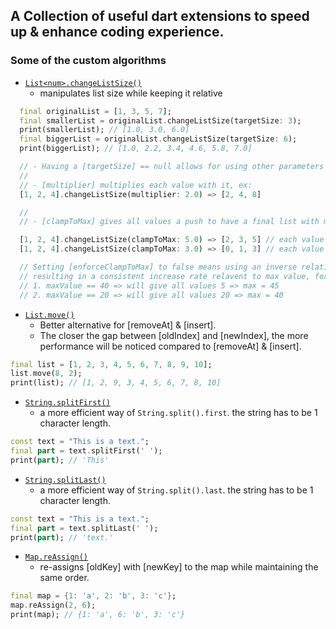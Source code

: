 ## A Collection of useful dart extensions to speed up & enhance coding experience.


### Some of the custom algorithms

- [`List<num>.changeListSize()`](./lib/src/list_extensions.dart#L316)
   - manipulates list size while keeping it relative
```dart
  final originalList = [1, 3, 5, 7];
  final smallerList = originalList.changeListSize(targetSize: 3);
  print(smallerList); // [1.0, 3.0, 6.0]
  final biggerList = originalList.changeListSize(targetSize: 6);
  print(biggerList); // [1.0, 2.2, 3.4, 4.6, 5.8, 7.0]

  // - Having a [targetSize] == null allows for using other parameters while retaining same list size.
  //
  // - [multiplier] multiplies each value with it, ex:
  [1, 2, 4].changeListSize(multiplier: 2.0) => [2, 4, 8]

  //
  // - [clampToMax] gives all values a push to have a final list with max value == `clampToMax`, while keeping relative relation, ex:

  [1, 2, 4].changeListSize(clampToMax: 5.0) => [2, 3, 5] // each value increased by the difference needed to make the max value reach [clampToMax]
  [1, 2, 4].changeListSize(clampToMax: 3.0) => [0, 1, 3] // each value decreased by the difference needed to make the max value reach [clampToMax]

  // Setting [enforceClampToMax] to false means using an inverse relation between max value and given [clampToMax],
  // resulting in a consistent increase rate relavent to max value, for example, using [clampToMax] of 50.0:
  // 1. maxValue == 40 => will give all values 5 => max = 45
  // 2. maxValue == 20 => will give all values 20 => max = 40
```

- [`List.move()`](./lib/src/list_extensions.dart#L270)
  - Better alternative for [removeAt] & [insert].
  - The closer the gap between [oldIndex] and [newIndex], the more performance will be noticed compared to [removeAt] & [insert].
```dart
final list = [1, 2, 3, 4, 5, 6, 7, 8, 9, 10];
list.move(8, 2);
print(list); // [1, 2, 9, 3, 4, 5, 6, 7, 8, 10]
```

- [`String.splitFirst()`](./lib/src/string_extensions.dart#L181)
  - a more efficient way of `String.split().first`. the string has to be 1 character length.
```dart
const text = "This is a text.";
final part = text.splitFirst(' ');
print(part); // 'This'
```

- [`String.splitLast()`](./lib/src/string_extensions.dart#L188)
  - a more efficient way of `String.split().last`. the string has to be 1 character length.
```dart
const text = "This is a text.";
final part = text.splitLast(' ');
print(part); // 'text.'
```

- [`Map.reAssign()`](./lib/src/map_extensions.dart#L81)
  - re-assigns [oldKey] with [newKey] to the map while maintaining the same order.
```dart
final map = {1: 'a', 2: 'b', 3: 'c'};
map.reAssign(2, 6);
print(map); // {1: 'a', 6: 'b', 3: 'c'}
```
